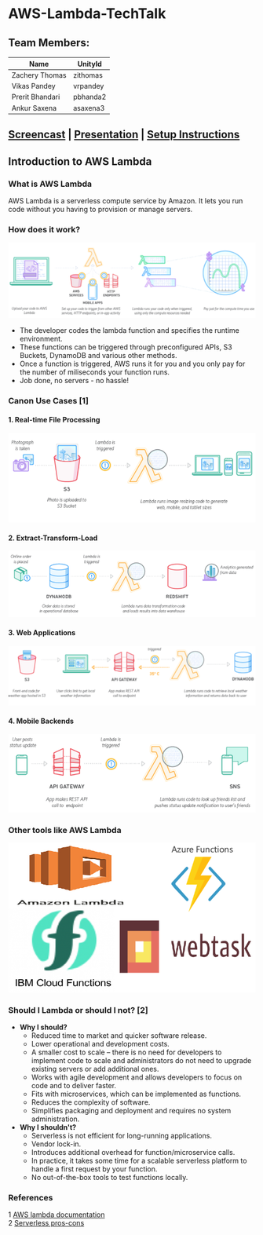 # AWS-Lambda-TechTalk

## Team Members:
| Name | UnityId |
|---------------------|-------|
| Zachery Thomas | zithomas | 
| Vikas Pandey | vrpandey | 
| Prerit Bhandari | pbhanda2 |
| Ankur Saxena | asaxena3 | 

## [Screencast](https://youtu.be/j4rjmO48iKY) | [Presentation](https://docs.google.com/presentation/d/1TZOdpt8iu-oLkwhWfXZ2b0opiImOty70rzY3eKUz14g/edit?usp=sharing) | [Setup Instructions](https://github.com/AnkurSaxena135/AWS-Lambda-TechTalk/blob/master/src/README.md)

## Introduction to AWS Lambda
### What is AWS Lambda
AWS Lambda is a serverless compute service by Amazon. It lets you run code without you having to provision or manage servers. 

### How does it work?
![](https://github.com/AnkurSaxena135/AWS-Lambda-TechTalk/blob/master/src/material/howlambda.PNG)
+ The developer codes the lambda function and specifies the runtime environment. 
+ These functions can be triggered through preconfigured APIs, S3 Buckets, DynamoDB and various other methods.
+ Once a function is triggered, AWS runs it for you and you only pay for the number of miliseconds your function runs.
+ Job done, no servers - no hassle!

### Canon Use Cases [1]

#### 1. Real-time File Processing
![](https://github.com/AnkurSaxena135/AWS-Lambda-TechTalk/blob/master/src/material/uc1.PNG)
#### 2. Extract-Transform-Load
![](https://github.com/AnkurSaxena135/AWS-Lambda-TechTalk/blob/master/src/material/uc2.PNG)
#### 3. Web Applications
![](https://github.com/AnkurSaxena135/AWS-Lambda-TechTalk/blob/master/src/material/uc3.PNG)
#### 4. Mobile Backends
![](https://github.com/AnkurSaxena135/AWS-Lambda-TechTalk/blob/master/src/material/uc4.PNG)

### Other tools like AWS Lambda
![](https://github.com/AnkurSaxena135/AWS-Lambda-TechTalk/blob/master/src/material/similartools.png)
### Should I Lambda or should I not? [2]
+ **Why I should?**
    + Reduced time to market and quicker software release.
    + Lower operational and development costs.
    + A smaller cost to scale – there is no need for developers to implement code to scale and administrators do not need to upgrade existing servers or add additional ones.
    + Works with agile development and allows developers to focus on code and to deliver faster.
    + Fits with microservices, which can be implemented as functions.
    + Reduces the complexity of software.
    + Simplifies packaging and deployment and requires no system administration.
+ **Why I shouldn't?**
    + Serverless is not efficient for long-running applications.
    + Vendor lock-in.
    + Introduces additional overhead for function/microservice calls.
    + In practice, it takes some time for a scalable serverless platform to handle a first request by your function.
    + No out-of-the-box tools to test functions locally.

### References
1 [AWS lambda documentation](https://aws.amazon.com/lambda/)  
2 [Serverless pros-cons](https://devops.com/go-serverless-pros-cons/)
